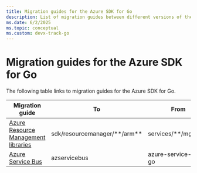 ```yaml
---
title: Migration guides for the Azure SDK for Go
description: List of migration guides between different versions of the Azure SDK for Go
ms.date: 6/2/2025
ms.topic: conceptual
ms.custom: devx-track-go
---
```


# Migration guides for the Azure SDK for Go

The following table links to migration guides for the Azure SDK for Go.

| Migration guide | To | From |
|------|-------------|-------------|
|[Azure Resource Management libraries](https://github.com/Azure/azure-sdk-for-go/blob/main/documentation/MIGRATION_GUIDE.md)|sdk/resourcemanager/\*\*/arm\*\*|services/\*\*/mgmt/\*\*|
|[Azure Service Bus](https://github.com/Azure/azure-sdk-for-go/blob/main/sdk/messaging/azservicebus/migrationguide.md)| azservicebus | azure-service-bus-go |

<!-- Include links to packages in the To \\ From columns? -->